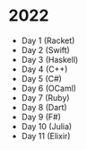 # 2022

* Day 1 (Racket)
* Day 2 (Swift)
* Day 3 (Haskell)
* Day 4 (C++)
* Day 5 (C#)
* Day 6 (OCaml)
* Day 7 (Ruby)
* Day 8 (Dart)
* Day 9 (F#)
* Day 10 (Julia)
* Day 11 (Elixir)